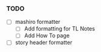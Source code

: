 ### TODO

- [ ] mashiro formatter
  - [ ] Add formatting for TL Notes
  - [ ] Add How To page
- [ ] story header formatter
